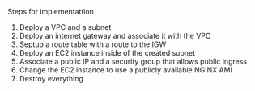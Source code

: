 Steps for implementattion
1. Deploy a VPC and a subnet
2. Deploy an internet gateway and associate it with the VPC
3. Septup a route table with a route to the IGW
4. Deploy an EC2 instance inside of the created subnet
5. Associate a public IP and a security group that allows public ingress
6. Change the EC2 instance to use a publicly available NGINX AMI
7. Destroy everything